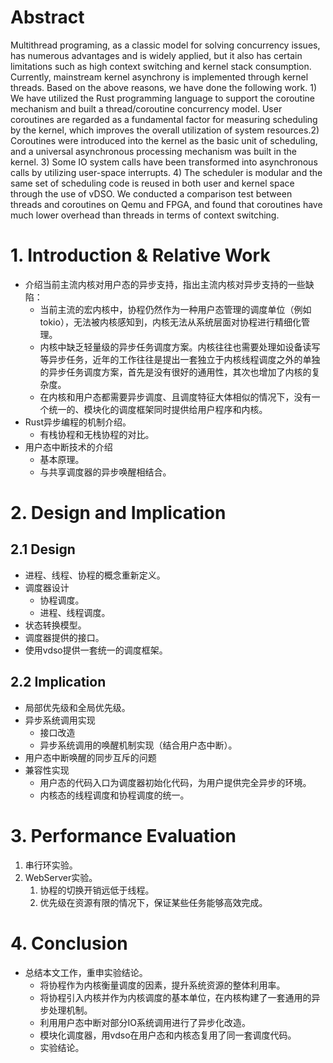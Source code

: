 
# Abstract

Multithread programing, as a classic model for solving concurrency issues, has numerous advantages and is widely applied, but it also has certain limitations such as high context switching and kernel stack consumption. Currently, mainstream kernel asynchrony is implemented through kernel threads. Based on the above reasons, we have done the following work. 1) We have utilized the Rust programming language to support the coroutine mechanism and built a thread/coroutine concurrency model. User coroutines are regarded as a fundamental factor for measuring scheduling by the kernel, which improves the overall utilization of system resources.2) Coroutines were introduced into the kernel as the basic unit of scheduling, and a universal asynchronous processing mechanism was built in the kernel. 3) Some IO system calls have been transformed into asynchronous calls by utilizing user-space interrupts. 4) The scheduler is modular and the same set of scheduling code is reused in both user and kernel space through the use of vDSO. We conducted a comparison test between threads and coroutines on Qemu and FPGA, and found that coroutines have much lower overhead than threads in terms of context switching.


# 1. Introduction & Relative Work

- 介绍当前主流内核对用户态的异步支持，指出主流内核对异步支持的一些缺陷：
	- 当前主流的宏内核中，协程仍然作为一种用户态管理的调度单位（例如tokio），无法被内核感知到，内核无法从系统层面对协程进行精细化管理。
	- 内核中缺乏轻量级的异步任务调度方案。内核往往也需要处理如设备读写等异步任务，近年的工作往往是提出一套独立于内核线程调度之外的单独的异步任务调度方案，首先是没有很好的通用性，其次也增加了内核的复杂度。
	- 在内核和用户态都需要异步调度、且调度特征大体相似的情况下，没有一个统一的、模块化的调度框架同时提供给用户程序和内核。
- Rust异步编程的机制介绍。
	- 有栈协程和无栈协程的对比。
- 用户态中断技术的介绍
	- 基本原理。
	- 与共享调度器的异步唤醒相结合。


# 2. Design and Implication

## 2.1 Design

- 进程、线程、协程的概念重新定义。
- 调度器设计
	- 协程调度。
	- 进程、线程调度。
- 状态转换模型。
- 调度器提供的接口。
- 使用vdso提供一套统一的调度框架。
## 2.2  Implication

- 局部优先级和全局优先级。
- 异步系统调用实现
	- 接口改造
	- 异步系统调用的唤醒机制实现（结合用户态中断）。
- 用户态中断唤醒的同步互斥的问题
- 兼容性实现
	- 用户态的代码入口为调度器初始化代码，为用户提供完全异步的环境。
	- 内核态的线程调度和协程调度的统一。

# 3. Performance Evaluation
1. 串行环实验。
2. WebServer实验。
	1. 协程的切换开销远低于线程。
	2. 优先级在资源有限的情况下，保证某些任务能够高效完成。

# 4. Conclusion
- 总结本文工作，重申实验结论。
	- 将协程作为内核衡量调度的因素，提升系统资源的整体利用率。
	- 将协程引入内核并作为内核调度的基本单位，在内核构建了一套通用的异步处理机制。
	- 利用用户态中断对部分IO系统调用进行了异步化改造。
	- 模块化调度器，用vdso在用户态和内核态复用了同一套调度代码。
	- 实验结论。